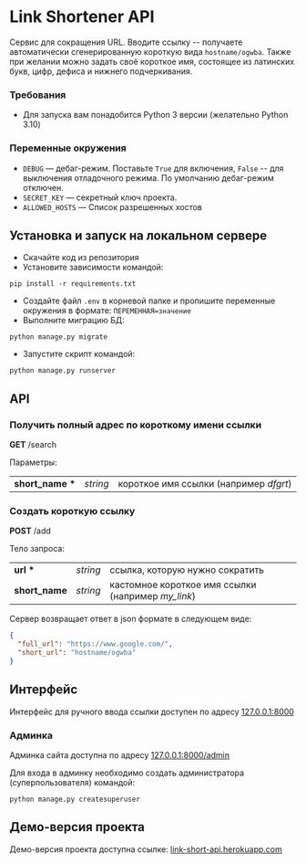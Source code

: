 # Link Shortener API

Сервис для сокращения URL. Вводите ссылку -- получаете автоматически
сгенерированную короткую вида `hostname/ogwba`. Также при желании 
можно задать своё короткое имя, состоящее из латинских букв, цифр, 
дефиса и нижнего подчеркивания.


### Требования
- Для запуска вам понадобится Python 3 версии (желательно Python 3.10)


### Переменные окружения
- `DEBUG` — дебаг-режим. Поставьте `True` для включения, `False` -- для 
выключения отладочного режима. По умолчанию дебаг-режим отключен.
- `SECRET_KEY` — секретный ключ проекта.
- `ALLOWED_HOSTS` — Список разрешенных хостов


## Установка и запуск на локальном сервере
- Скачайте код из репозитория
- Установите зависимости командой:
```shell
pip install -r requirements.txt
```
- Создайте файл `.env` в корневой папке и пропишите переменные окружения 
в формате: `ПЕРЕМЕННАЯ=значение`
- Выполните миграцию БД:
```commandline
python manage.py migrate
```
- Запустите скрипт командой:
```commandline
python manage.py runserver
```


## API
### Получить полный адрес по короткому имени ссылки
__GET__ /search

Параметры:

<table>
  <tr><td> <b>short_name *<b> </td><td> <i>string</i> </td><td> короткое имя ссылки (например <i>dfgrt</i>) </td></tr>
</table>


### Создать короткую ссылку

__POST__ /add

Тело запроса:

<table>
  <tr><td> <b>url *<b> </td><td> <i>string</i> </td><td> ссылка, которую нужно сократить </td></tr>
  <tr><td> <b>short_name<b> </td><td> <i>string</i> </td><td> кастомное короткое имя ссылки (например <i>my_link</i>) </td></tr>
</table>

Сервер возвращает ответ в json формате в следующем виде:
```json
{
  "full_url": "https://www.google.com/",
  "short_url": "hostname/ogwba"
}
```


## Интерфейс
Интерфейс для ручного ввода ссылки доступен 
по адресу [127.0.0.1:8000](http://127.0.0.1:8000/)


### Админка
Админка сайта доступна по адресу [127.0.0.1:8000/admin](http://127.0.0.1:8000/admin)

Для входа в админку необходимо создать администратора (суперпользователя) командой:
```commandline
python manage.py createsuperuser
```

## Демо-версия проекта
Демо-версия проекта доступна ссылке: [link-short-api.herokuapp.com](https://link-short-api.herokuapp.com/)